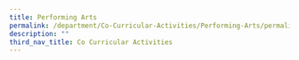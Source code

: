 ```yaml
---
title: Performing Arts
permalink: /department/Co-Curricular-Activities/Performing-Arts/permalink/
description: ""
third_nav_title: Co Curricular Activities
---
```

